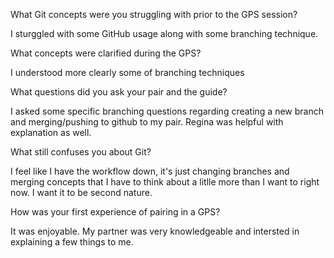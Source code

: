 What Git concepts were you struggling with prior to the GPS session?

I sturggled with some GitHub usage along with some branching technique.


What concepts were clarified during the GPS?

I understood more clearly some of branching techniques

What questions did you ask your pair and the guide?

I asked some specific branching questions regarding creating a new branch and merging/pushing to github to my pair.  Regina was helpful with explanation as well.

What still confuses you about Git?

I feel like I have the workflow down, it's just changing branches and merging concepts that I have to think about a litlle more than I want to right now.  I want it to be second nature. 


How was your first experience of pairing in a GPS?

It was enjoyable.  My partner was very knowledgeable and intersted in explaining a few things to me. 
